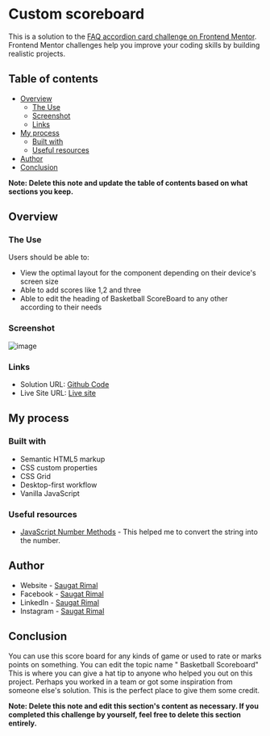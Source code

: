 # Custom scoreboard



This is a solution to the [FAQ accordion card challenge on Frontend Mentor](https://www.frontendmentor.io/challenges/faq-accordion-card-XlyjD0Oam). Frontend Mentor challenges help you improve your coding skills by building realistic projects. 

## Table of contents

- [Overview](#overview)
  - [The Use](#the-use)
  - [Screenshot](#screenshot)
  - [Links](#links)
- [My process](#my-process)
  - [Built with](#built-with)
  - [Useful resources](#useful-resources)
- [Author](#author)
- [Conclusion](#Conclusion)

**Note: Delete this note and update the table of contents based on what sections you keep.**

## Overview

### The Use

Users should be able to:

- View the optimal layout for the component depending on their device's screen size
- Able to add scores like 1,2 and three
- Able to edit the heading of Basketball ScoreBoard to any other according to their needs

### Screenshot

![image](https://user-images.githubusercontent.com/86593756/180360056-7ff3b960-0761-4923-a60c-6037b45e9101.png)



### Links

- Solution URL: [Github Code](https://github.com/saugat-rimal/basketball-scoreboard)
- Live Site URL: [Live site ](https://scoreboard-nepal.vercel.app/)

## My process

### Built with

- Semantic HTML5 markup
- CSS custom properties
- CSS Grid
- Desktop-first workflow
- Vanilla JavaScript




### Useful resources

- [JavaScript Number Methods](https://www.w3schools.com/js/js_number_methods.asp) - This helped me to convert the string into the number.


## Author

- Website - [Saugat Rimal](https://saugatrimal.com.np)
- Facebook - [Saugat Rimal](https://www.facebook.com/saugatrimal.pro)
- LinkedIn - [Saugat Rimal](https://www.linkedin.com/in/saugatrimal/)
- Instagram - [Saugat Rimal](https://www.instagram.com/saugatrimal60/)


## Conclusion

You can use this score board for any kinds of game or used to rate or marks points on something. You can edit the topic name " Basketball Scoreboard" 
This is where you can give a hat tip to anyone who helped you out on this project. Perhaps you worked in a team or got some inspiration from someone else's solution. This is the perfect place to give them some credit.

**Note: Delete this note and edit this section's content as necessary. If you completed this challenge by yourself, feel free to delete this section entirely.**
